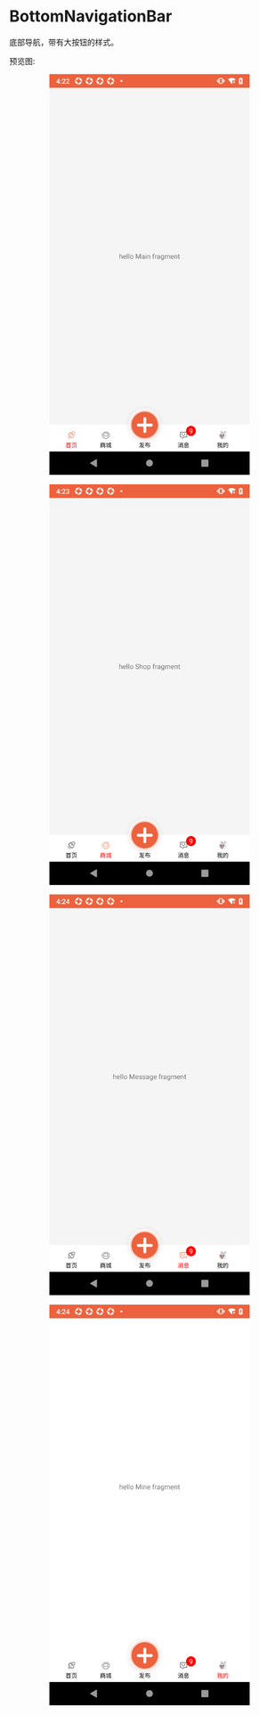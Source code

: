 # BottomNavigationBar
底部导航，带有大按钮的样式。

预览图:

<p align="center">
	<img src="https://github.com/dreamkid/BottomNavigationBar/blob/master/images/device-2019-11-28-162304.png" alt="Sample"  width="360" height="720">

</p>

<p align="center">
	<img src="https://github.com/dreamkid/BottomNavigationBar/blob/master/images/device-2019-11-28-162355.png" alt="Sample"  width="360" height="720">
</p>


<p align="center">
	<img src="https://github.com/dreamkid/BottomNavigationBar/blob/master/images/device-2019-11-28-162444.png" alt="Sample"  width="360" height="720">

</p>


<p align="center">
	<img src="https://github.com/dreamkid/BottomNavigationBar/blob/master/images/device-2019-11-28-162508.png" alt="Sample"  width="360" height="720">

</p>
